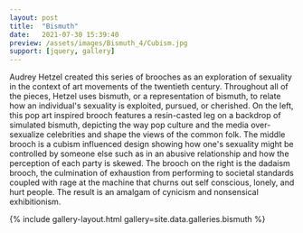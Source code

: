 ```yaml
---
layout: post
title:  "Bismuth"
date:   2021-07-30 15:39:40
preview: /assets/images/Bismuth_4/Cubism.jpg
support: [jquery, gallery]
---
```


Audrey Hetzel created this series of brooches as an exploration of sexuality in the context of art movements of the twentieth century. Throughout all of the pieces, Hetzel uses bismuth, or a representation of bismuth, to relate how an individual's sexuality is exploited, pursued, or cherished. On the left, this pop art inspired brooch features a resin-casted leg on a backdrop of simulated bismuth, depicting the way pop culture and the media over-sexualize celebrities and shape the views of the common folk. The middle brooch is a cubism influenced design showing how one's sexuality might be controlled by someone else such as in an abusive relationship and how the perception of each party is skewed. The brooch on the right is the dadaism brooch, the culmination of exhaustion from performing to societal standards coupled with rage at the machine that churns out self conscious, lonely, and hurt people. The result is an amalgam of cynicism and nonsensical exhibitionism.

{% include gallery-layout.html gallery=site.data.galleries.bismuth %}
